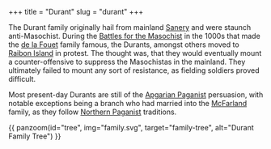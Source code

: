 +++
title = "Durant"
slug = "durant"
+++

The Durant family originally hail from mainland [Sanery](@/locations/sanery.md)
and were staunch anti-Masochist. During the [Battles for the Masochist](@/events/battles-for-the-masochist.md) in the 1000s that made the [de la Fouet](@/families/de-la-fouet.md) family famous, the Durants, amongst others moved to 
[Raibon Island](@/locations/raibon-island.md) in protest. The thought was, that
they would eventually mount a counter-offensive to suppress the Masochistas in 
the mainland. They ultimately failed to mount any sort of resistance, as fielding
soldiers proved difficult.

Most present-day Durants are still of the [Apgarian Paganist](@/religions/paganism/apgarian/_index.md) persuasion, with notable exceptions being a branch who
had married into the [McFarland](@/families/mcfarland/index.md) family, as they follow 
[Northern Paganist](@/religions/paganism/northern/_index.md) traditions.

{{ panzoom(id="tree", img="family.svg", target="family-tree", alt="Durant Family Tree") }}
